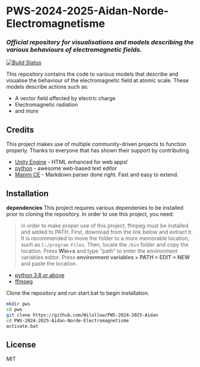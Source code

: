 # PWS-2024-2025-Aidan-Norde-Electromagnetisme

### _Official repository for visualisations and models describing the various behaviours of electromagnetic fields._

[![Build Status](https://travis-ci.org/joemccann/dillinger.svg?branch=master)](https://travis-ci.org/joemccann/dillinger)

This repository contains the code to various models that describe and visualise the behaviour of the electromagnetic field at atomic scale. These models describe actions such as:

-   A vector field affected by electric charge
-   Electromagnetic radiation
-   and more

## Credits

This project makes use of multiple community-driven projects to function properly. Thanks to everyone that has shown their support by contributing.

-   [Unity Engine] - HTML enhanced for web apps!
-   [python] - awesome web-based text editor
-   [Manim CE] - Markdown parser done right. Fast and easy to extend.

## Installation

**dependencies**
This project requires various dependenies to be installed prior to cloning the repository. In order to use this project, you need:

> in order to make proper use of this project, ffmpeg must be installed and added to PATH. First, download from the link below and extract it. It is recommended to move the folder to a more memorable location, such as `C:/program Files`. Then, locate the `/bin` folder and copy the location. Press **Win+s** and type "path" to enter the environment variables editor. Press **environment variables > PATH > EDIT > NEW** and paste the location.

-   [python 3.8 or above]
-   [ffmpeg](https://ffmpeg.org/download.html#build-windows>)

Clone the repository and run start.bat to begin installation.

```sh
mkdir pws
cd pws
git clone https://github.com/Wilollow/PWS-2024-2025-Aidan
cd PWS-2024-2025-Aidan-Norde-Electromagnetisme
activate.bat

```

## License

MIT

[//]: # "These are reference links used in the body of this note and get stripped out when the markdown processor does its job. There is no need to format nicely because it shouldn't be seen. Thanks SO - http://stackoverflow.com/questions/4823468/store-comments-in-markdown-syntax"
[python 3.8 or above]: https://www.python.org/downloads
[python]: https://www.python.org
[Unity engine]: https://unity.com/download
[Manim CE]: https://www.manim.community
